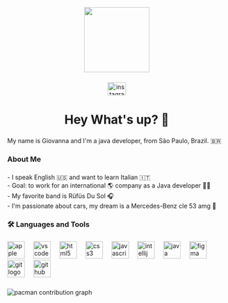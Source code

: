 <div align="center">
  <img height="150" src="https://media4.giphy.com/media/v1.Y2lkPTc5MGI3NjExcm80ZzNiZnFsemdqbGxwcWYxbmVxanJtemN3ZDExNTZocTh1Z3BkYSZlcD12MV9pbnRlcm5hbF9naWZfYnlfaWQmY3Q9Zw/L1R1tvI9svkIWwpVYr/giphy.gif"  />
</div>

###

<div align="center">
  <a href="https://www.instagram.com/la.giiovanna/" target="_blank">
    <img src="https://raw.githubusercontent.com/maurodesouza/profile-readme-generator/master/src/assets/icons/social/instagram/default.svg" width="42" height="30" alt="instagram logo"  />
  </a>
</div>

###

<h1 align="center">Hey  What's up? 👋</h1>

###

<p align="left">My name is Giovanna and I'm a java developer, from São Paulo, Brazil. 🇧🇷</p>

###

<h3 align="left">About Me</h3>

###

<p align="left">- I speak English 🇺🇸  and want to learn Italian 🇮🇹<br>- Goal: to work for an international   🌎 company as a Java developer 👩‍💻<br>- My favorite band is Rüfüs Du Sol 🎧<br>- I'm passionate about cars, my dream is a Mercedes-Benz cle 53 amg 🚗</p>

###

<h3 align="left">🛠  Languages and Tools</h3>

###

<div align="left">
  <img src="https://cdn.jsdelivr.net/gh/devicons/devicon/icons/apple/apple-original.svg" height="40" alt="apple logo"  />
  <img width="12" />
  <img src="https://cdn.jsdelivr.net/gh/devicons/devicon/icons/vscode/vscode-original.svg" height="40" alt="vscode logo"  />
  <img width="12" />
  <img src="https://cdn.jsdelivr.net/gh/devicons/devicon/icons/html5/html5-original.svg" height="40" alt="html5 logo"  />
  <img width="12" />
  <img src="https://cdn.jsdelivr.net/gh/devicons/devicon/icons/css3/css3-original.svg" height="40" alt="css3 logo"  />
  <img width="12" />
  <img src="https://cdn.jsdelivr.net/gh/devicons/devicon/icons/javascript/javascript-original.svg" height="40" alt="javascript logo"  />
  <img width="12" />
  <img src="https://cdn.jsdelivr.net/gh/devicons/devicon/icons/intellij/intellij-original.svg" height="40" alt="intellij logo"  />
  <img width="12" />
  <img src="https://cdn.jsdelivr.net/gh/devicons/devicon/icons/java/java-original.svg" height="40" alt="java logo"  />
  <img width="12" />
  <img src="https://cdn.jsdelivr.net/gh/devicons/devicon/icons/figma/figma-original.svg" height="40" alt="figma logo"  />
  <img width="12" />
  <img src="https://cdn.jsdelivr.net/gh/devicons/devicon/icons/git/git-original.svg" height="40" alt="git logo"  />
  <img width="12" />
  <img src="https://cdn.jsdelivr.net/gh/devicons/devicon/icons/github/github-original.svg" height="40" alt="github logo"  />
</div>

###

<picture>
  <source media="(prefers-color-scheme: dark)" srcset="https://raw.githubusercontent.com/giovannafalcon/giovannafalcon/output/pacman-contribution-graph-dark.svg">
  <source media="(prefers-color-scheme: light)" srcset="https://raw.githubusercontent.com/giovannafalcon/giovannafalcon/output/pacman-contribution-graph.svg">
  <img alt="pacman contribution graph" src="https://raw.githubusercontent.com/giovannafalcon/giovannafalcon/output/pacman-contribution-graph.svg">
</picture>

###
